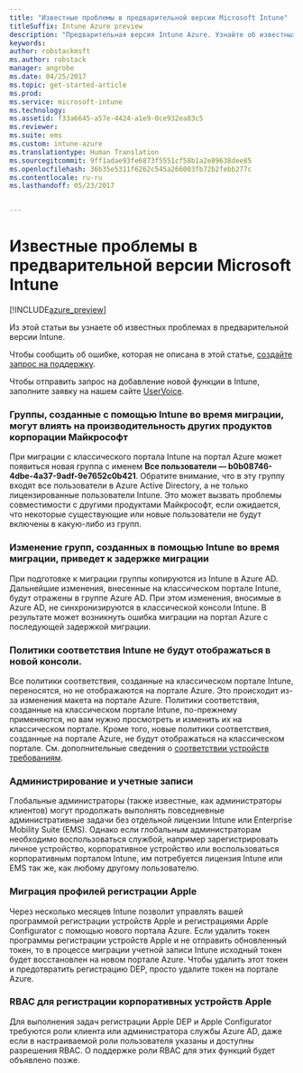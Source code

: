 ```yaml
---
title: "Известные проблемы в предварительной версии Microsoft Intune"
titleSuffix: Intune Azure preview
description: "Предварительная версия Intune Azure. Узнайте об известных проблемах в предварительной версии продукта."
keywords: 
author: robstackmsft
ms.author: robstack
manager: angrobe
ms.date: 04/25/2017
ms.topic: get-started-article
ms.prod: 
ms.service: microsoft-intune
ms.technology: 
ms.assetid: f33a6645-a57e-4424-a1e9-0ce932ea83c5
ms.reviewer: 
ms.suite: ems
ms.custom: intune-azure
ms.translationtype: Human Translation
ms.sourcegitcommit: 9ff1adae93fe6873f5551cf58b1a2e89638dee85
ms.openlocfilehash: 36b35e5311f6262c545a266003fb72b2febb277c
ms.contentlocale: ru-ru
ms.lasthandoff: 05/23/2017


---
```


# <a name="known-issues-in-the-microsoft-intune-preview"></a>Известные проблемы в предварительной версии Microsoft Intune


[!INCLUDE[azure_preview](./includes/azure_preview.md)]


Из этой статьи вы узнаете об известных проблемах в предварительной версии Intune.

Чтобы сообщить об ошибке, которая не описана в этой статье, [создайте запрос на поддержку](https://docs.microsoft.com/intune-classic/troubleshoot/get-support).

Чтобы отправить запрос на добавление новой функции в Intune, заполните заявку на нашем сайте [UserVoice](https://microsoftintune.uservoice.com/forums/291681-ideas/category/189016-azure-admin-console).

### <a name="groups-created-by-intune-during-migration-might-affect-functionality-of-other-microsoft-products"></a>Группы, созданные с помощью Intune во время миграции, могут влиять на производительность других продуктов корпорации Майкрософт

При миграции с классического портала Intune на портал Azure может появиться новая группа с именем **Все пользователи — b0b08746-4dbe-4a37-9adf-9e7652c0b421**. Обратите внимание, что в эту группу входят все пользователи в Azure Active Directory, а не только лицензированные пользователи Intune. Это может вызвать проблемы совместимости с другими продуктами Майкрософт, если ожидается, что некоторые существующие или новые пользователи не будут включены в какую-либо из групп.

### <a name="altering-groups-created-by-intune-during-migration-will-delay-migration"></a>Изменение групп, созданных в помощью Intune во время миграции, приведет к задержке миграции

При подготовке к миграции группы копируются из Intune в Azure AD. Дальнейшие изменения, внесенные на классическом портале Intune, будут отражены в группе Azure AD. При этом изменения, вносимые в Azure AD, не синхронизируются в классической консоли Intune. В результате может возникнуть ошибка миграции на портал Azure с последующей задержкой миграции.

### <a name="compliance-policies-from-intune-will-not-show-up-in-new-console"></a>Политики соответствия Intune не будут отображаться в новой консоли.

Все политики соответствия, созданные на классическом портале Intune, переносятся, но не отображаются на портале Azure. Это происходит из-за изменения макета на портале Azure. Политики соответствия, созданные на классическом портале Intune, по-прежнему применяются, но вам нужно просмотреть и изменить их на классическом портале.
Кроме того, новые политики соответствия, созданные на портале Azure, не будут отображаться на классическом портале.
См. дополнительные сведения о [соответствии устройств требованиям](device-compliance.md).




### <a name="administration-and-accounts"></a>Администрирование и учетные записи

Глобальные администраторы (также известные, как администраторы клиентов) могут продолжать выполнять повседневные административные задачи без отдельной лицензии Intune или Enterprise Mobility Suite (EMS). Однако если глобальным администраторам необходимо воспользоваться службой, например зарегистрировать личное устройство, корпоративное устройство или воспользоваться корпоративным порталом Intune, им потребуется лицензия Intune или EMS так же, как любому другому пользователю.

### <a name="apple-enrollment-profile-migration"></a>Миграция профилей регистрации Apple
Через несколько месяцев Intune позволит управлять вашей программой регистрации устройств Apple и регистрациями Apple Configurator с помощью нового портала Azure. Если удалить токен программы регистрации устройств Apple и не отправить обновленный токен, то в процессе миграции учетной записи Intune исходный токен будет восстановлен на новом портале Azure. Чтобы удалить этот токен и предотвратить регистрацию DEP, просто удалите токен на портале Azure. 

### <a name="rbac-for-apple-corporate-owned-device-enrollment"></a>RBAC для регистрации корпоративных устройств Apple
Для выполнения задач регистрации Apple DEP и Apple Configurator требуются роли клиента или администратора службы Azure AD, даже если в настраиваемой роли пользователя указаны и доступны разрешения RBAC. О поддержке роли RBAC для этих функций будет объявлено позже.

